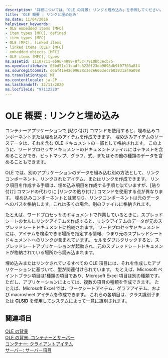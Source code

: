 ```yaml
---
description: '詳細については、「OLE の背景: リンクと埋め込み」を参照してください。'
title: 'OLE 概要 : リンクと埋め込み'
ms.date: 11/04/2016
helpviewer_keywords:
- OLE embedded items [MFC]
- item types [MFC], defined
- item types [MFC]
- OLE [MFC], linked items
- linked items (OLE) [MFC]
- embedded objects [MFC]
- OLE items [MFC], types
ms.assetid: 11107711-eb96-4099-8f5c-7910bb3ecb75
ms.openlocfilehash: 05bd51c11cadfc3220f23db9098db9f07703a814
ms.sourcegitcommit: d6af41e42699628c3e2e6063ec7b03931a49a098
ms.translationtype: MT
ms.contentlocale: ja-JP
ms.lasthandoff: 12/11/2020
ms.locfileid: "97112220"
---
```

# <a name="ole-background-linking-and-embedding"></a>OLE 概要 : リンクと埋め込み

コンテナーアプリケーションで [貼り付け] コマンドを使用すると、埋め込みコンポーネントまたは埋め込みアイテムを作成できます。 埋め込みアイテムのソースデータは、それを含む OLE ドキュメントの一部として格納されます。 このように、ワードプロセッサドキュメントのドキュメントファイルにはテキストを含めることができ、ビットマップ、グラフ、式、またはその他の種類のデータを含めることもできます。

OLE では、別のアプリケーションのデータを組み込む別の方法として、リンクコンポーネント、リンクされたアイテム、またはリンクを作成できます。 リンク項目を作成する手順は、埋め込み項目を作成する手順と似ていますが、[貼り付け] コマンドの代わりに [リンクの貼り付け] コマンドを使用する点が異なります。 埋め込みコンポーネントとは異なり、リンクコンポーネントは元のデータへのパスを格納します。これは多くの場合、別のファイルに格納されます。

たとえば、ワードプロセッサのドキュメントで作業しているときに、スプレッドシートのセルにリンクアイテムを作成すると、リンクアイテムのデータが元のスプレッドシートドキュメントに格納されます。 ワードプロセッサドキュメントには、アイテムを検索できる場所を指定する情報、つまり元のスプレッドシートドキュメントへのリンクが含まれています。 セルをダブルクリックすると、スプレッドシートアプリケーションが起動され、元のスプレッドシートドキュメントが格納されている場所から読み込まれます。

埋め込みまたはリンクされているすべての OLE 項目には、それを作成したアプリケーションに基づいて、型が関連付けられています。 たとえば、Microsoft ペイントブラシ項目は1種類の項目であり、Microsoft Excel 項目は別の種類です。 ただし、アプリケーションによっては、複数の項目の種類を作成できます。 たとえば、Microsoft Excel では、ワークシートアイテム、グラフアイテム、および macrosheet アイテムを作成できます。 これらの各項目は、クラス識別子または **CLSID** を使用してシステムによって一意に識別されます。

## <a name="see-also"></a>関連項目

[OLE の背景](ole-background.md)<br/>
[OLE の背景: コンテナーとサーバー](ole-background-containers-and-servers.md)<br/>
[コンテナー: クライアントアイテム](containers-client-items.md)<br/>
[サーバー: サーバー項目](servers-server-items.md)
